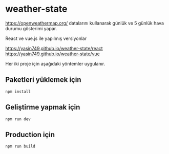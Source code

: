 # weather-state

https://openweathermap.org/ datalarını kullanarak günlük ve 5 günlük hava durumu gösterimi yapar.

React ve vue.js ile yapılmış versiyonlar

https://yasin749.github.io/weather-state/react 
https://yasin749.github.io/weather-state/vue 

Her iki proje için aşağıdaki yöntemler uygulanır.

## Paketleri yüklemek için
```
npm install
```

## Geliştirme yapmak için
```
npm run dev
```

## Production için
```
npm run build
```
